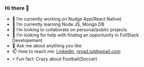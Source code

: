 ### Hi there 👋
- 🔭 I’m currently working on Nudge App(React Native)
- 🌱 I’m currently learning Node JS, Mongo DB
- 👯 I’m looking to collaborate on personal/public projects
- 🤔 I’m looking for help with finding an opportunity in FullStack Developement
- 💬 Ask me about anything you like
- 📫 How to reach me: [LinkedIn](https://www.linkedin.com/in/reyadmahmud/), [reyad.iut@gmail.com](reyad.iut@gmail.com)
- ⚡ Fun fact: Crazy about Football(Soccer)
